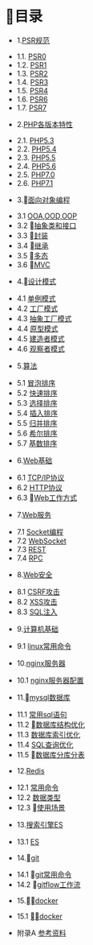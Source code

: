 # 目录

* 1.[PSR规范](01.0.PSR规范.md)
 - 1.1. [PSR0](01.1.PSR-0.md)
 - 1.2. [PSR1](01.2.PSR-1.md)
 - 1.3. [PSR2](01.3.PSR-2.md)
 - 1.4. [PSR3](01.4.PSR-3.md)
 - 1.5. [PSR4](01.5.PSR-4.md)
 - 1.6. [PSR6](01.7.PSR-6.md)
 - 1.7. [PSR7](01.8.PSR-7.md)
* 2.[PHP各版本特性](02.0.PHP版本特性.md)
 - 2.1. [PHP5.3](02.1.PHP5.3.md)
 - 2.2. [PHP5.4](02.2.PHP5.4.md)
 - 2.3. [PHP5.5](02.3.PHP5.5md)
 - 2.4. [PHP5.6](02.4.PHP5.6.md)
 - 2.5. [PHP7.0](02.5.PHP7.0.md)
 - 2.6. [PHP7.1](02.6.PHP7.1.md)
* 3.[面向对象编程](03.0.面向对象编程.md)
 - 3.1 [OOA,OOD,OOP](03.1.OOA,OOD,OOP.md)
 - 3.2 [抽象类和接口](03.2.抽象类和接口.md)
 - 3.3 [封装](03.3.封装.md)
 - 3.4 [继承](03.4.继承.md)
 - 3.5 [多态](03.5.多态.md)
 - 3.6 [MVC](03.6.mvc.md)
* 4.[设计模式](04.0.设计模式.md)
 - 4.1 [单例模式](04.1.单例模式.md)
 - 4.2 [工厂模式](04.2.工厂模式.md)
 - 4.3 [抽象工厂模式](04.3.抽象工厂模式.md)
 - 4.4 [原型模式](04.4.原型模式.md)
 - 4.5 [建造者模式](04.5.建造者模式.md)
 - 4.6 [观察者模式](04.6.观察者模式.md)
* 5.[算法](05.0.算法.md)
 - 5.1 [冒泡排序](05.1.冒泡排序.md)
 - 5.2 [快速排序](05.2.快速排序.md)
 - 5.3 [选择排序](05.3.选择排序.md)
 - 5.4 [插入排序](05.4.插入排序.md)
 - 5.5 [归并排序](05.5.归并排序.md)
 - 5.6 [希尔排序](05.6.希尔排序.md)
 - 5.7 [基数排序](05.7.基数排序.md)
* 6.[Web基础](06.0.网络基础.md)
 - 6.1 [TCP/IP协议](06.1.TCPIP协议.md)
 - 6.2 [HTTP协议](06.2.HTTP协议.md)
 - 6.3 [Web工作方式](06.3.Web工作方式.md)
* 7.[Web服务](07.0.Web服务.md)
 - 7.1 [Socket编程](07.1.Socket.md)
 - 7.2 [WebSocket](07.2.WebSocket.md) 
 - 7.3 [REST](07.3.REST.md)
 - 7.4 [RPC](07.4.RPC.md)
* 8.[Web安全](08.0.安全md)
 - 8.1 [CSRF攻击](08.1.CSRF攻击.md)
 - 8.2 [XSS攻击](08.2.XSS攻击.md)
 - 8.3 [SQL注入](08.3.SQL注入.md)
* 9.[计算机基础](09.0.md)
 - 9.1 [linux常用命令](09.1.md)
* 10.[nginx服务器](10.0.md) 
 - 10.1 [nginx服务器配置](10.1.md)
* 11.[mysql数据库](11.0.md)
 - 11.1 [常用sql语句](11.1.md)
 - 11.2 [数据库结构优化](11.2.md)
 - 11.3 [数据库索引优化](11.3.md)
 - 11.4 [SQL查询优化](11.4.md)
 - 11.5 [数据库分库分表](11.4.md)
* 12.[Redis](12.0.md)
 - 12.1 [常用命令](12.1.md)
 - 12.2 [数据类型](12.2.md)
 - 12.3 [使用场景](12.3.md)
* 13.[搜索引擎ES](13.0.md)　
 - 13.1 [ES](13.1.md)　　
* 14.[git](14.0.md)
 - 14.1 [git常用命令](14.1.md)
 - 14.2 [gitflow工作流](14.2.md)
* 15.[docker](14.0.md)
 - 15.1 [docker](14.1.md)
* 附录A [参考资料](ref.md)
    